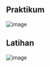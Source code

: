 ## Praktikum
![image](https://user-images.githubusercontent.com/40889525/113727940-d1870800-971f-11eb-88f8-0d4bd96dbf86.png)


## Latihan
![image](https://user-images.githubusercontent.com/40889525/113727966-d946ac80-971f-11eb-85b3-b9cd09d2f984.png)
